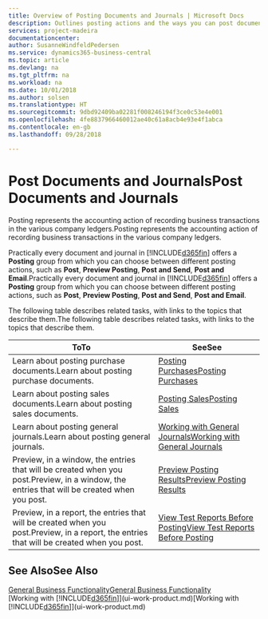 ```yaml
---
title: Overview of Posting Documents and Journals | Microsoft Docs
description: Outlines posting actions and the ways you can post documents and journals.
services: project-madeira
documentationcenter: 
author: SusanneWindfeldPedersen
ms.service: dynamics365-business-central
ms.topic: article
ms.devlang: na
ms.tgt_pltfrm: na
ms.workload: na
ms.date: 10/01/2018
ms.author: solsen
ms.translationtype: HT
ms.sourcegitcommit: 9dbd92409ba02281f008246194f3ce0c53e4e001
ms.openlocfilehash: 4fe8837966460012ae40c61a8acb4e93e4f1abca
ms.contentlocale: en-gb
ms.lasthandoff: 09/28/2018

---
```

# <a name="post-documents-and-journals"></a><span data-ttu-id="b90f1-103">Post Documents and Journals</span><span class="sxs-lookup"><span data-stu-id="b90f1-103">Post Documents and Journals</span></span>
<span data-ttu-id="b90f1-104">Posting represents the accounting action of recording business transactions in the various company ledgers.</span><span class="sxs-lookup"><span data-stu-id="b90f1-104">Posting represents the accounting action of recording business transactions in the various company ledgers.</span></span>

<span data-ttu-id="b90f1-105">Practically every document and journal in [!INCLUDE[d365fin](includes/d365fin_md.md)] offers a **Posting** group from which you can choose between different posting actions, such as **Post**, **Preview Posting**, **Post and Send**, **Post and Email**.</span><span class="sxs-lookup"><span data-stu-id="b90f1-105">Practically every document and journal in [!INCLUDE[d365fin](includes/d365fin_md.md)] offers a **Posting** group from which you can choose between different posting actions, such as **Post**, **Preview Posting**, **Post and Send**, **Post and Email**.</span></span>

<span data-ttu-id="b90f1-106">The following table describes related tasks, with links to the topics that describe them.</span><span class="sxs-lookup"><span data-stu-id="b90f1-106">The following table describes related tasks, with links to the topics that describe them.</span></span>

| <span data-ttu-id="b90f1-107">To</span><span class="sxs-lookup"><span data-stu-id="b90f1-107">To</span></span> | <span data-ttu-id="b90f1-108">See</span><span class="sxs-lookup"><span data-stu-id="b90f1-108">See</span></span> |
| --- | --- |
| <span data-ttu-id="b90f1-109">Learn about posting purchase documents.</span><span class="sxs-lookup"><span data-stu-id="b90f1-109">Learn about posting purchase documents.</span></span> |[<span data-ttu-id="b90f1-110">Posting Purchases</span><span class="sxs-lookup"><span data-stu-id="b90f1-110">Posting Purchases</span></span>](ui-post-purchases.md) |
| <span data-ttu-id="b90f1-111">Learn about posting sales documents.</span><span class="sxs-lookup"><span data-stu-id="b90f1-111">Learn about posting sales documents.</span></span> |[<span data-ttu-id="b90f1-112">Posting Sales</span><span class="sxs-lookup"><span data-stu-id="b90f1-112">Posting Sales</span></span>](ui-post-sales.md) |
| <span data-ttu-id="b90f1-113">Learn about posting general journals.</span><span class="sxs-lookup"><span data-stu-id="b90f1-113">Learn about posting general journals.</span></span> |[<span data-ttu-id="b90f1-114">Working with General Journals</span><span class="sxs-lookup"><span data-stu-id="b90f1-114">Working with General Journals</span></span>](ui-work-general-journals.md) |
| <span data-ttu-id="b90f1-115">Preview, in a window, the entries that will be created when you post.</span><span class="sxs-lookup"><span data-stu-id="b90f1-115">Preview, in a window, the entries that will be created when you post.</span></span> |[<span data-ttu-id="b90f1-116">Preview Posting Results</span><span class="sxs-lookup"><span data-stu-id="b90f1-116">Preview Posting Results</span></span>](ui-how-preview-post-results.md) |
| <span data-ttu-id="b90f1-117">Preview, in a report, the entries that will be created when you post.</span><span class="sxs-lookup"><span data-stu-id="b90f1-117">Preview, in a report, the entries that will be created when you post.</span></span> |[<span data-ttu-id="b90f1-118">View Test Reports Before Posting</span><span class="sxs-lookup"><span data-stu-id="b90f1-118">View Test Reports Before Posting</span></span>](ui-how-view-test-reports-posting.md) |

## <a name="see-also"></a><span data-ttu-id="b90f1-119">See Also</span><span class="sxs-lookup"><span data-stu-id="b90f1-119">See Also</span></span>
[<span data-ttu-id="b90f1-120">General Business Functionality</span><span class="sxs-lookup"><span data-stu-id="b90f1-120">General Business Functionality</span></span>](ui-across-business-areas.md)  
<span data-ttu-id="b90f1-121">[Working with [!INCLUDE[d365fin](includes/d365fin_md.md)]](ui-work-product.md)</span><span class="sxs-lookup"><span data-stu-id="b90f1-121">[Working with [!INCLUDE[d365fin](includes/d365fin_md.md)]](ui-work-product.md)</span></span>


